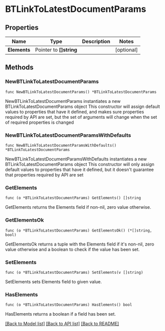 # BTLinkToLatestDocumentParams

## Properties

Name | Type | Description | Notes
------------ | ------------- | ------------- | -------------
**Elements** | Pointer to **[]string** |  | [optional] 

## Methods

### NewBTLinkToLatestDocumentParams

`func NewBTLinkToLatestDocumentParams() *BTLinkToLatestDocumentParams`

NewBTLinkToLatestDocumentParams instantiates a new BTLinkToLatestDocumentParams object
This constructor will assign default values to properties that have it defined,
and makes sure properties required by API are set, but the set of arguments
will change when the set of required properties is changed

### NewBTLinkToLatestDocumentParamsWithDefaults

`func NewBTLinkToLatestDocumentParamsWithDefaults() *BTLinkToLatestDocumentParams`

NewBTLinkToLatestDocumentParamsWithDefaults instantiates a new BTLinkToLatestDocumentParams object
This constructor will only assign default values to properties that have it defined,
but it doesn't guarantee that properties required by API are set

### GetElements

`func (o *BTLinkToLatestDocumentParams) GetElements() []string`

GetElements returns the Elements field if non-nil, zero value otherwise.

### GetElementsOk

`func (o *BTLinkToLatestDocumentParams) GetElementsOk() (*[]string, bool)`

GetElementsOk returns a tuple with the Elements field if it's non-nil, zero value otherwise
and a boolean to check if the value has been set.

### SetElements

`func (o *BTLinkToLatestDocumentParams) SetElements(v []string)`

SetElements sets Elements field to given value.

### HasElements

`func (o *BTLinkToLatestDocumentParams) HasElements() bool`

HasElements returns a boolean if a field has been set.


[[Back to Model list]](../README.md#documentation-for-models) [[Back to API list]](../README.md#documentation-for-api-endpoints) [[Back to README]](../README.md)


